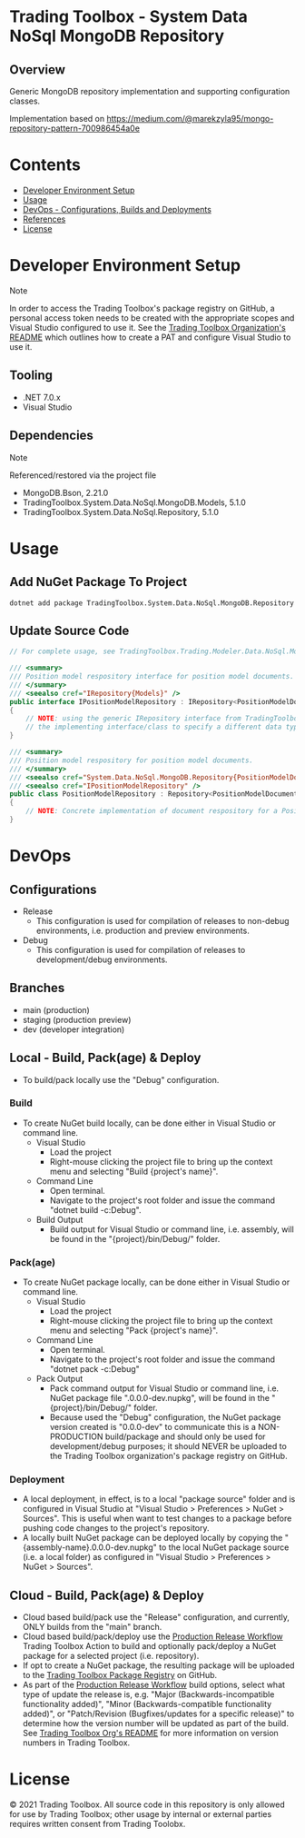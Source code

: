# Trading Toolbox - System Data NoSql MongoDB Repository

## Overview
Generic MongoDB repository implementation and supporting configuration classes.

Implementation based on https://medium.com/@marekzyla95/mongo-repository-pattern-700986454a0e

# Contents
- [Developer Environment Setup](#Developer+Environment+Setup)
- [Usage](#Usage)
- [DevOps - Configurations, Builds and Deployments](#DevOps)
- [References](#References)
- [License](#License)

# Developer Environment Setup
> [!NOTE]
> In order to access the Trading Toolbox's package registry on GitHub, a personal access token needs to be created with the appropriate scopes and Visual Studio configured to use it. See the [Trading Toolbox Organization's README](https://github.com/trading-toolbox) which outlines how to create a PAT and configure Visual Studio to use it.

## Tooling
- .NET 7.0.x
- Visual Studio

## Dependencies
> [!NOTE]
> Referenced/restored via the project file

- MongoDB.Bson, 2.21.0
- TradingToolbox.System.Data.NoSql.MongoDB.Models, 5.1.0
- TradingToolbox.System.Data.NoSql.Repository, 5.1.0

# Usage
## Add NuGet Package To Project
```
dotnet add package TradingToolbox.System.Data.NoSql.MongoDB.Repository
```

## Update Source Code
```csharp
// For complete usage, see TradingToolbox.Trading.Modeler.Data.NoSql.MongoDB.Services

/// <summary>
/// Position model respository interface for position model documents.
/// </summary>
/// <seealso cref="IRepository{Models}" />
public interface IPositionModelRepository : IRepository<PositionModelDocument>
{
    // NOTE: using the generic IRepository interface from TradingToolbox.System.Data.NoSql.MongoDB Models allows
    // the implementing interface/class to specify a different data type for the underlying document this repository to work with.
}

/// <summary>
/// Position model respository for position model documents.
/// </summary>
/// <seealso cref="System.Data.NoSql.MongoDB.Repository{PositionModelDocument}" />
/// <seealso cref="IPositionModelRepository" />
public class PositionModelRepository : Repository<PositionModelDocument>, IPositionModelRepository
{
    // NOTE: Concrete implementation of document respository for a PositionModelDocument.
}
```

# DevOps
## Configurations
- Release
    - This configuration is used for compilation of releases to non-debug environments, i.e. production and preview environments.
- Debug
    - This configuration is used for compilation of releases to development/debug environments.

## Branches
- main (production)
- staging (production preview)
- dev (developer integration)

## Local - Build, Pack(age) & Deploy
- To build/pack locally use the "Debug" configuration.

### Build
- To create NuGet build locally, can be done either in Visual Studio or command line.
  - Visual Studio
    - Load the project
    - Right-mouse clicking the project file to bring up the context menu and selecting "Build {project's name}".
  - Command Line
    - Open terminal.
    - Navigate to the project's root folder and issue the command "dotnet build -c:Debug".
  - Build Output
    - Build output for Visual Studio or command line, i.e. assembly, will be found in the "{project}/bin/Debug/" folder.

### Pack(age)
- To create NuGet package locally, can be done either in Visual Studio or command line.
  - Visual Studio
    - Load the project
    - Right-mouse clicking the project file to bring up the context menu and selecting "Pack {project's name}". 
  - Command Line
    - Open terminal.
    - Navigate to the project's root folder and issue the command "dotnet pack -c:Debug"
  - Pack Output
    - Pack command output for Visual Studio or command line, i.e. NuGet package file ".0.0.0-dev.nupkg", will be found in the "{project}/bin/Debug/" folder.
    - Because used the "Debug" configuration, the NuGet package version created is "0.0.0-dev" to communicate this is a NON-PRODUCTION build/package and should only be used for development/debug purposes; it should NEVER be uploaded to the Trading Toolbox organization's package registry on GitHub.
   
### Deployment
- A local deployment, in effect, is to a local "package source" folder and is configured in Visual Studio at "Visual Studio > Preferences > NuGet > Sources". This is useful when want to test changes to a package before pushing code changes to the project's repository.
- A locally built NuGet package can be deployed locally by copying the "{assembly-name}.0.0.0-dev.nupkg" to the local NuGet package source (i.e. a local folder) as configured in "Visual Studio > Preferences > NuGet > Sources".

## Cloud - Build, Pack(age) & Deploy
- Cloud based build/pack use the "Release" configuration, and currently, ONLY builds from the "main" branch.
- Cloud based build/pack/deploy use the [Production Release Workflow](https://github.com/trading-toolbox/production-release-workflow/actions/workflows/production-release-workflow.yml) Trading Toolbox Action to build and optionally pack/deploy a NuGet package for a selected project (i.e. repository).
- If opt to create a NuGet package, the resulting package will be uploaded to the [Trading Toolbox Package Registry](https://github.com/orgs/trading-toolbox/packages) on GitHub.
- As part of the [Production Release Workflow](https://github.com/trading-toolbox/production-release-workflow/actions/workflows/production-release-workflow.yml) build options, select what type of update the release is, e.g. "Major (Backwards-incompatible functionality added)", "Minor (Backwards-compatible functionality added)", or "Patch/Revision (Bugfixes/updates for a specific release)" to determine how the version number will be updated as part of the build. See [Trading Toolbox Org's README](https://github.com/trading-toolbox#version-numbers-in-trading-toolbox) for more information on version numbers in Trading Toolbox.

# License
&copy; 2021 Trading Toolbox. All source code in this repository is only allowed for use by Trading Toolbox; other usage by internal or external parties requires written consent from Trading Toolobx.
